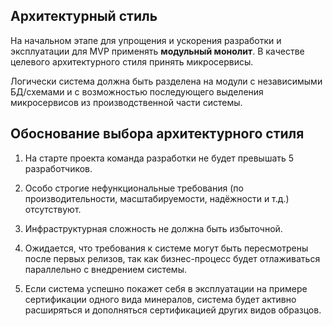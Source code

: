 ## Архитектурный стиль

На начальном этапе для упрощения и ускорения разработки и эксплуатации для MVP применять **модульный монолит**. В качестве целевого архитектурного стиля принять микросервисы. 

Логически система должна быть разделена на модули с независимыми БД/схемами и с возможностью последующего выделения микросервисов из производственной части системы.

## Обоснование выбора архитектурного стиля

1. На старте проекта команда разработки не будет превышать 5 разработчиков.

2. Особо строгие нефункциональные требования (по производительности, масштабируемости, надёжности и т.д.) отсутствуют.

3. Инфраструктурная сложность не должна быть избыточной.

4. Ожидается, что требования к системе могут быть пересмотрены после первых релизов, так как бизнес-процесс будет отлаживаться параллельно с внедрением системы. 

5. Если система успешно покажет себя в эксплуатации на примере сертификации одного вида минералов, система будет активно расширяться и дополняться сертификацией других видов образцов. 
